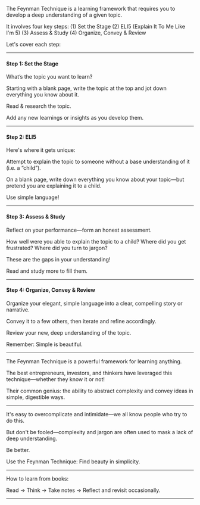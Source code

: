 The Feynman Technique is a learning framework that requires you to develop a deep understanding of a given topic.

It involves four key steps:
(1) Set the Stage
(2) ELI5 (Explain It To Me Like I'm 5)
(3) Assess & Study
(4) Organize, Convey & Review

Let's cover each step:

---

#### Step 1: Set the Stage</strong>

What’s the topic you want to learn?

Starting with a blank page, write the topic at the top and jot down everything you know about it.

Read & research the topic.

Add any new learnings or insights as you develop them.

---

#### Step 2: ELI5

Here's where it gets unique:

Attempt to explain the topic to someone without a base understanding of it (i.e. a “child”).

On a blank page, write down everything you know about your topic—but pretend you are explaining it to a child.

Use simple language!

---

#### Step 3: Assess & Study

Reflect on your performance—form an honest assessment.

How well were you able to explain the topic to a child? Where did you get frustrated? Where did you turn to jargon?

These are the gaps in your understanding!

Read and study more to fill them.

---

#### Step 4: Organize, Convey & Review

Organize your elegant, simple language into a clear, compelling story or narrative.

Convey it to a few others, then iterate and refine accordingly.

Review your new, deep understanding of the topic.

Remember: Simple is beautiful.

---

The Feynman Technique is a powerful framework for learning anything.

The best entrepreneurs, investors, and thinkers have leveraged this technique—whether they know it or not!

Their common genius: the ability to abstract complexity and convey ideas in simple, digestible ways.

---

It's easy to overcomplicate and intimidate—we all know people who try to do this.

But don't be fooled—complexity and jargon are often used to mask a lack of deep understanding.

Be better.

Use the Feynman Technique: Find beauty in simplicity.

---

How to learn from books:

Read -> Think -> Take notes -> Reflect and revisit occasionally.

---
